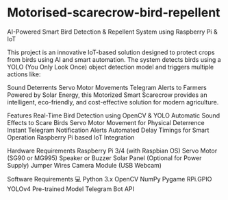 # Motorised-scarecrow-bird-repellent
AI-Powered Smart Bird Detection & Repellent System using Raspberry Pi & IoT

This project is an innovative IoT-based solution designed to protect crops from birds using AI and smart automation. The system detects birds using a YOLO (You Only Look Once) object detection model and triggers multiple actions like:

Sound Deterrents
Servo Motor Movements
Telegram Alerts to Farmers
Powered by Solar Energy, this Motorized Smart Scarecrow provides an intelligent, eco-friendly, and cost-effective solution for modern agriculture.

Features 
Real-Time Bird Detection using OpenCV & YOLO
Automatic Sound Effects to Scare Birds
Servo Motor Movement for Physical Deterrence
Instant Telegram Notification Alerts
Automated Delay Timings for Smart Operation
Raspberry Pi based IoT Integration

Hardware Requirements 
Raspberry Pi 3/4 (with Raspbian OS)
Servo Motor (SG90 or MG995)
Speaker or Buzzer
Solar Panel (Optional for Power Supply)
Jumper Wires
Camera Module (USB Webcam)

Software Requirements 💻
Python 3.x
OpenCV
NumPy
Pygame
RPi.GPIO
YOLOv4 Pre-trained Model
Telegram Bot API
